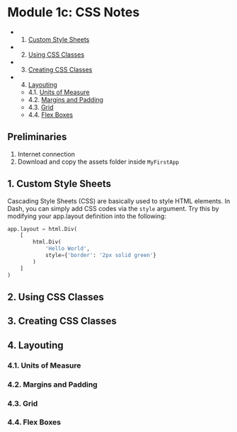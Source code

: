 # Module 1c: CSS Notes
<!-- vscode-markdown-toc -->
* 1. [Custom Style Sheets](#CustomStyleSheets)
* 2. [Using CSS Classes](#UsingCSSClasses)
* 3. [Creating CSS Classes](#CreatingCSSClasses)
* 4. [Layouting](#Layouting)
	* 4.1. [Units of Measure](#UnitsofMeasure)
	* 4.2. [Margins and Padding](#MarginsandPadding)
	* 4.3. [Grid](#Grid)
	* 4.4. [Flex Boxes](#FlexBoxes)

<!-- vscode-markdown-toc-config
	numbering=true
	autoSave=true
	/vscode-markdown-toc-config -->
<!-- /vscode-markdown-toc -->

## Preliminaries

1. Internet connection
2. Download and copy the assets folder inside `MyFirstApp`

##  1. <a name='CustomStyleSheets'></a>Custom Style Sheets

Cascading Style Sheets (CSS) are basically used to style HTML elements. In Dash, you can simply add CSS codes via the `style` argument. Try this by modifying your app.layout definition into the following:
```python
app.layout = html.Div(
    [
        html.Div(
            'Hello World',
            style={'border': '2px solid green'}
        )
    ]
)
```




##  2. <a name='UsingCSSClasses'></a>Using CSS Classes

##  3. <a name='CreatingCSSClasses'></a>Creating CSS Classes

##  4. <a name='Layouting'></a>Layouting

###  4.1. <a name='UnitsofMeasure'></a>Units of Measure

###  4.2. <a name='MarginsandPadding'></a>Margins and Padding

###  4.3. <a name='Grid'></a>Grid

###  4.4. <a name='FlexBoxes'></a>Flex Boxes

